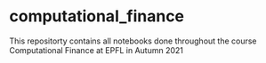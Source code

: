 # computational_finance
This repositorty contains all notebooks done throughout the course Computational Finance at EPFL in Autumn 2021 
